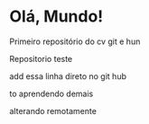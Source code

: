 # Olá,  Mundo!
 Primeiro repositório do cv git e hun
 
 Repositorio teste 
 
 add essa linha direto no git hub 
 
 to aprendendo demais 
 
 alterando remotamente
